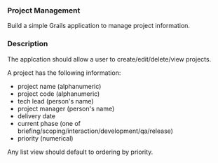 ### Project Management

Build a simple Grails application to manage project information.

### Description

The applcation should allow a user to create/edit/delete/view projects.

A project has the following information:

- project name (alphanumeric)
- project code (alphanumeric)
- tech lead (person's name)
- project manager (person's name)
- delivery date
- current phase (one of briefing/scoping/interaction/development/qa/release)
- priority (numerical)

Any list view should default to ordering by priority.
